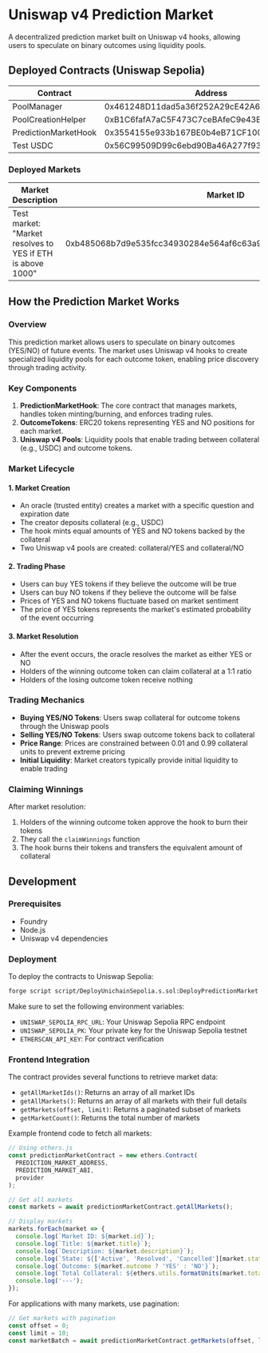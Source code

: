 # Uniswap v4 Prediction Market

A decentralized prediction market built on Uniswap v4 hooks, allowing users to speculate on binary outcomes using liquidity pools.

## Deployed Contracts (Uniswap Sepolia)

| Contract | Address |
|----------|---------|
| PoolManager | 0x461248D11dad5a36f252A29cE42A6513eAA1dB3e |
| PoolCreationHelper | 0xB1C6fafA7aC5F473C7ceBAfeC9e43EB19FB76891 |
| PredictionMarketHook | 0x3554155e933b167BE0b4eB71CF1008AEbd85ca80 |
| Test USDC | 0x56C99509D99c6ebd90Ba46A277f93611775Bd001 |

### Deployed Markets

| Market Description | Market ID |
|-------------------|-----------|
| Test market: "Market resolves to YES if ETH is above 1000" | 0xb485068b7d9e535fcc34930284e564af6c63a9bb08ef352c2aca4a7bae2175f5 |

## How the Prediction Market Works

### Overview

This prediction market allows users to speculate on binary outcomes (YES/NO) of future events. The market uses Uniswap v4 hooks to create specialized liquidity pools for each outcome token, enabling price discovery through trading activity.

### Key Components

1. **PredictionMarketHook**: The core contract that manages markets, handles token minting/burning, and enforces trading rules.
2. **OutcomeTokens**: ERC20 tokens representing YES and NO positions for each market.
3. **Uniswap v4 Pools**: Liquidity pools that enable trading between collateral (e.g., USDC) and outcome tokens.

### Market Lifecycle

#### 1. Market Creation
- An oracle (trusted entity) creates a market with a specific question and expiration date
- The creator deposits collateral (e.g., USDC)
- The hook mints equal amounts of YES and NO tokens backed by the collateral
- Two Uniswap v4 pools are created: collateral/YES and collateral/NO

#### 2. Trading Phase
- Users can buy YES tokens if they believe the outcome will be true
- Users can buy NO tokens if they believe the outcome will be false
- Prices of YES and NO tokens fluctuate based on market sentiment
- The price of YES tokens represents the market's estimated probability of the event occurring

#### 3. Market Resolution
- After the event occurs, the oracle resolves the market as either YES or NO
- Holders of the winning outcome token can claim collateral at a 1:1 ratio
- Holders of the losing outcome token receive nothing

### Trading Mechanics

- **Buying YES/NO Tokens**: Users swap collateral for outcome tokens through the Uniswap pools
- **Selling YES/NO Tokens**: Users swap outcome tokens back to collateral
- **Price Range**: Prices are constrained between 0.01 and 0.99 collateral units to prevent extreme pricing
- **Initial Liquidity**: Market creators typically provide initial liquidity to enable trading

### Claiming Winnings

After market resolution:
1. Holders of the winning outcome token approve the hook to burn their tokens
2. They call the `claimWinnings` function
3. The hook burns their tokens and transfers the equivalent amount of collateral

## Development

### Prerequisites

- Foundry
- Node.js
- Uniswap v4 dependencies

### Deployment

To deploy the contracts to Uniswap Sepolia:

```bash
forge script script/DeployUnichainSepolia.s.sol:DeployPredictionMarket --rpc-url $UNISWAP_SEPOLIA_RPC_URL --broadcast --verify
```

Make sure to set the following environment variables:
- `UNISWAP_SEPOLIA_RPC_URL`: Your Uniswap Sepolia RPC endpoint
- `UNISWAP_SEPOLIA_PK`: Your private key for the Uniswap Sepolia testnet
- `ETHERSCAN_API_KEY`: For contract verification

### Frontend Integration

The contract provides several functions to retrieve market data:

- `getAllMarketIds()`: Returns an array of all market IDs
- `getAllMarkets()`: Returns an array of all markets with their full details
- `getMarkets(offset, limit)`: Returns a paginated subset of markets
- `getMarketCount()`: Returns the total number of markets

Example frontend code to fetch all markets:

```javascript
// Using ethers.js
const predictionMarketContract = new ethers.Contract(
  PREDICTION_MARKET_ADDRESS,
  PREDICTION_MARKET_ABI,
  provider
);

// Get all markets
const markets = await predictionMarketContract.getAllMarkets();

// Display markets
markets.forEach(market => {
  console.log(`Market ID: ${market.id}`);
  console.log(`Title: ${market.title}`);
  console.log(`Description: ${market.description}`);
  console.log(`State: ${['Active', 'Resolved', 'Cancelled'][market.state]}`);
  console.log(`Outcome: ${market.outcome ? 'YES' : 'NO'}`);
  console.log(`Total Collateral: ${ethers.utils.formatUnits(market.totalCollateral, 6)}`);
  console.log('---');
});
```

For applications with many markets, use pagination:

```javascript
// Get markets with pagination
const offset = 0;
const limit = 10;
const marketBatch = await predictionMarketContract.getMarkets(offset, limit);
```

